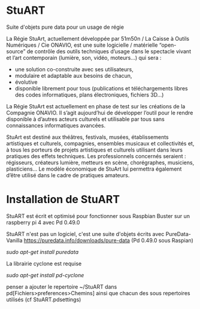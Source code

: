 # StuART
Suite d'objets pure data pour un usage de régie

La Régie StuArt, actuellement développée par 
51m50n / La Caisse à Outils Numériques / Cie ONAVIO, est une suite logicielle / matérielle “open-source” de contrôle des outils techniques d’usage dans le spectacle vivant et l’art contemporain (lumière, son, vidéo, moteurs…) qui sera :
* une solution co-construite avec ses utilisateurs,
* modulaire et adaptable aux besoins de chacun,
* évolutive
* disponible librement pour tous (publications et téléchargements libres des codes informatiques, plans électroniques, fichiers 3D…)

La Régie StuArt est actuellement en phase de test  sur les créations de la Compagnie ONAVIO. 
Il s’agit aujourd’hui de développer l’outil pour le rendre disponible à d’autres acteurs culturels et utilisable  par tous sans connaissances informatiques avancées.

StuArt est destiné aux théâtres, festivals, musées, établissements artistiques et culturels, compagnies, ensembles musicaux et collectivités et, à tous les porteurs de projets artistiques et culturels utilisant dans leurs pratiques des effets techniques. Les  professionnels concernés seraient : régisseurs, créateurs lumière, metteurs en scène, chorégraphes, musiciens,  plasticiens… Le modèle économique de StuArt lui permettra également d’être utilisé dans le cadre de pratiques amateurs.


# Installation de StuART

StuART est écrit et optimisé pour fonctionner sous Raspbian Buster sur un raspberry pi 4 avec Pd 0.49.0

StuART n'est pas un logiciel, c'est une suite d'objets écrits avec PureData-Vanilla https://puredata.info/downloads/pure-data (Pd 0.49.0 sous Raspian)

*sudo apt-get install puredata*

La librairie cyclone est requise

*sudo apt-get install pd-cyclone*

penser a ajouter le repertoire ~/StuART dans pd[Fichiers>preferences>Chemins] 
ainsi que chacun des sous repertoires utilisés (cf StuART.pdsettings)



